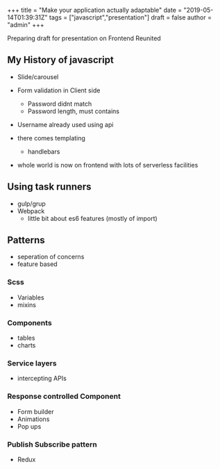 +++
title = "Make your application actually adaptable"
date = "2019-05-14T01:39:31Z"
tags = ["javascript","presentation"]
draft = false
author = "admin"
+++

Preparing draft for presentation on Frontend Reunited

## My History of javascript

- Slide/carousel
- Form validation in Client side
  - Password didnt match
  - Password length, must contains
- Username already used using api

- there comes templating
  - handlebars
- whole world is now on frontend with lots of serverless facilities

## Using task runners

- gulp/grup
- Webpack
  - little bit about es6 features (mostly of import)

## Patterns

- seperation of concerns
- feature based

### Scss

- Variables
- mixins

### Components

- tables
- charts

### Service layers

- intercepting APIs

### Response controlled Component

- Form builder
- Animations
- Pop ups

### Publish Subscribe pattern

- Redux
